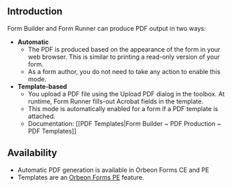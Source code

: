 ## Introduction

Form Builder and Form Runner can produce PDF output in two ways:

- __Automatic__
    - The PDF is produced based on the appearance of the form in your web browser. This is similar to printing a read-only version of your form.
    - As a form author, you do not need to take any action to enable this mode.
- __Template-based__
    - You upload a PDF file using the Upload PDF dialog in the toolbox. At runtime, Form Runner fills-out Acrobat fields in the template.
    - This mode is automatically enabled for a form if a PDF template is attached.
    - Documentation: [[PDF Templates|Form Builder ~ PDF Production ~ PDF Templates]]

## Availability

- Automatic PDF generation is available in Orbeon Forms CE and PE
- Templates are an [Orbeon Forms PE](http://www.orbeon.com/download) feature.
